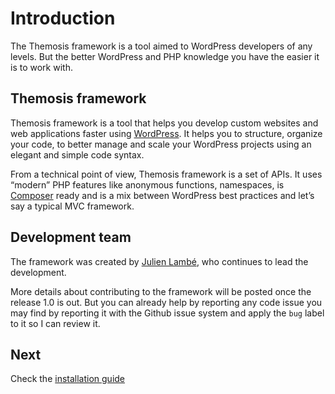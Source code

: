 Introduction
============

The Themosis framework is a tool aimed to WordPress developers of any levels. But the better WordPress and PHP knowledge you have the easier it is to work with.

Themosis framework
------------------

Themosis framework is a tool that helps you develop custom websites and web applications faster using [WordPress](http://wordpress.org). It helps you to structure, organize your code, to better manage and scale your WordPress projects using an elegant and simple code syntax.

From a technical point of view, Themosis framework is a set of APIs. It uses “modern” PHP features like anonymous functions, namespaces, is [Composer](https://getcomposer.org/) ready and is a mix between WordPress best practices and let’s say a typical MVC framework.

Development team
----------------
The framework was created by [Julien Lambé](http://www.themosis.com/), who continues to lead the development.

More details about contributing to the framework will be posted once the release 1.0 is out. But you can already help by reporting any code issue you may find by reporting it with the Github issue system and apply the `bug` label to it so I can review it.

Next
----
Check the [installation guide](https://github.com/themosis/documentation/blob/master/installation.md)